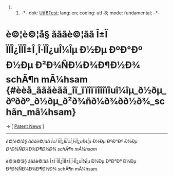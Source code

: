 1.  1.  -\*- dok: [Utf8Test](Utf8Test "wikilink"); lang: en; coding:
        utf-8; mode: fundamental; -\*-

# è©¦è©¦å§ ãããè©¦ãã Î±Ï ÏÏÎ¿ÏÏÎ±Î¸Î·ÏÎ¿uÎ¼Îµ Ð½Ðµ ÐºÐ°Ðº Ð½Ðµ Ð²Ð¾ÑÐ¼Ð¾Ð¶Ð½Ð¾ schÃ¶n mÃ¼hsam {#èèå_ãããèãã_îï_ïïîïïîîîïîuî¼îµ_ð½ðµ_ðºððº_ð½ðµ_ð²ð¾ñð¼ð¾ðð½ð¾_schãn_mã¼hsam}

-\> \[ [ Patent News](SwpatcninoEn "wikilink") \]

------------------------------------------------------------------------

*è©¦è©¦å§ ãããè©¦ãã Î±Ï ÏÏÎ¿ÏÏÎ±Î¸Î·ÏÎ¿uÎ¼Îµ Ð½Ðµ ÐºÐ°Ðº
Ð½Ðµ Ð²Ð¾ÑÐ¼Ð¾Ð¶Ð½Ð¾ schÃ¶n mÃ¼hsam*

è©¦è©¦å§ ãããè©¦ãã Î±Ï ÏÏÎ¿ÏÏÎ±Î¸Î·ÏÎ¿uÎ¼Îµ Ð½Ðµ ÐºÐ°Ðº
Ð½Ðµ Ð²Ð¾ÑÐ¼Ð¾Ð¶Ð½Ð¾ schÃ¶n mÃ¼hsam.

